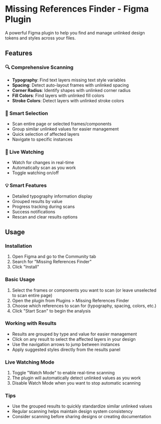 # Missing References Finder - Figma Plugin

A powerful Figma plugin to help you find and manage unlinked design tokens and styles across your files.

## Features

### 🔍 Comprehensive Scanning
- **Typography**: Find text layers missing text style variables
- **Spacing**: Detect auto-layout frames with unlinked spacing
- **Corner Radius**: Identify shapes with unlinked corner radius
- **Fill Colors**: Find layers with unlinked fill colors
- **Stroke Colors**: Detect layers with unlinked stroke colors

### 🎯 Smart Selection
- Scan entire page or selected frames/components
- Group similar unlinked values for easier management
- Quick selection of affected layers
- Navigate to specific instances

### 👀 Live Watching
- Watch for changes in real-time
- Automatically scan as you work
- Toggle watching on/off

### 💡 Smart Features
- Detailed typography information display
- Grouped results by value
- Progress tracking during scans
- Success notifications
- Rescan and clear results options

## Usage

### Installation
1. Open Figma and go to the Community tab
2. Search for "Missing References Finder"
3. Click "Install"

### Basic Usage
1. Select the frames or components you want to scan (or leave unselected to scan entire page)
2. Open the plugin from Plugins > Missing References Finder
3. Choose which references to scan for (typography, spacing, colors, etc.)
4. Click "Start Scan" to begin the analysis

### Working with Results
- Results are grouped by type and value for easier management
- Click on any result to select the affected layers in your design
- Use the navigation arrows to jump between instances
- Apply suggested styles directly from the results panel

### Live Watching Mode
1. Toggle "Watch Mode" to enable real-time scanning
2. The plugin will automatically detect unlinked values as you work
3. Disable Watch Mode when you want to stop automatic scanning

### Tips
- Use the grouped results to quickly standardize similar unlinked values
- Regular scanning helps maintain design system consistency
- Consider scanning before sharing designs or creating documentation